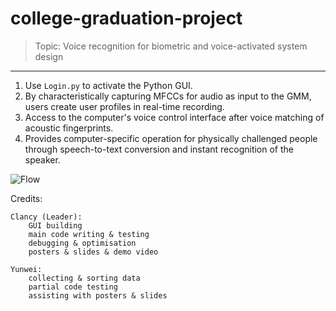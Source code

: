 # college-graduation-project
> Topic: Voice recognition for biometric and voice-activated system design

---

1. Use `Login.py` to activate the Python GUI.
2. By characteristically capturing MFCCs for audio as input to the GMM, users create user profiles in real-time recording.
3. Access to the computer's voice control interface after voice matching of acoustic fingerprints.
4. Provides computer-specific operation for physically challenged people through speech-to-text conversion and instant recognition of the speaker.

![Flow](https://user-images.githubusercontent.com/56038738/226797803-65372cf7-f749-41cc-87fd-e48a7d8df247.jpg)

Credits:

	Clancy (Leader):
		GUI building  
		main code writing & testing  
		debugging & optimisation  
		posters & slides & demo video

	Yunwei:
		collecting & sorting data  
		partial code testing  
		assisting with posters & slides
